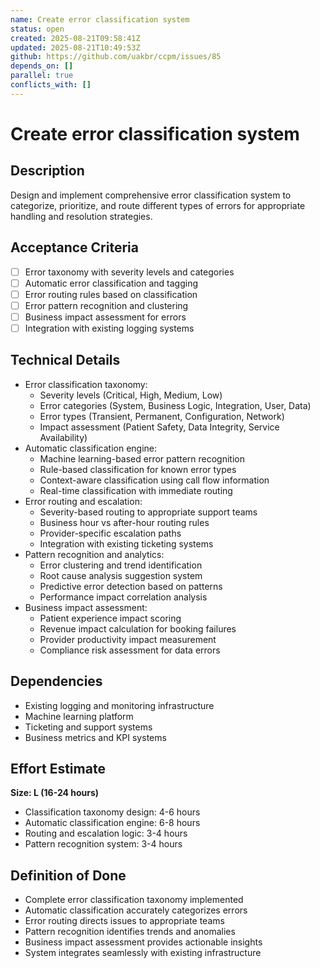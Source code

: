 ```yaml
---
name: Create error classification system
status: open
created: 2025-08-21T09:58:41Z
updated: 2025-08-21T10:49:53Z
github: https://github.com/uakbr/ccpm/issues/85
depends_on: []
parallel: true
conflicts_with: []
---
```


# Create error classification system

## Description
Design and implement comprehensive error classification system to categorize, prioritize, and route different types of errors for appropriate handling and resolution strategies.

## Acceptance Criteria
- [ ] Error taxonomy with severity levels and categories
- [ ] Automatic error classification and tagging
- [ ] Error routing rules based on classification
- [ ] Error pattern recognition and clustering
- [ ] Business impact assessment for errors
- [ ] Integration with existing logging systems

## Technical Details
- Error classification taxonomy:
  - Severity levels (Critical, High, Medium, Low)
  - Error categories (System, Business Logic, Integration, User, Data)
  - Error types (Transient, Permanent, Configuration, Network)
  - Impact assessment (Patient Safety, Data Integrity, Service Availability)
- Automatic classification engine:
  - Machine learning-based error pattern recognition
  - Rule-based classification for known error types
  - Context-aware classification using call flow information
  - Real-time classification with immediate routing
- Error routing and escalation:
  - Severity-based routing to appropriate support teams
  - Business hour vs after-hour routing rules
  - Provider-specific escalation paths
  - Integration with existing ticketing systems
- Pattern recognition and analytics:
  - Error clustering and trend identification
  - Root cause analysis suggestion system
  - Predictive error detection based on patterns
  - Performance impact correlation analysis
- Business impact assessment:
  - Patient experience impact scoring
  - Revenue impact calculation for booking failures
  - Provider productivity impact measurement
  - Compliance risk assessment for data errors

## Dependencies
- Existing logging and monitoring infrastructure
- Machine learning platform
- Ticketing and support systems
- Business metrics and KPI systems

## Effort Estimate
**Size: L (16-24 hours)**
- Classification taxonomy design: 4-6 hours
- Automatic classification engine: 6-8 hours
- Routing and escalation logic: 3-4 hours
- Pattern recognition system: 3-4 hours

## Definition of Done
- Complete error classification taxonomy implemented
- Automatic classification accurately categorizes errors
- Error routing directs issues to appropriate teams
- Pattern recognition identifies trends and anomalies
- Business impact assessment provides actionable insights
- System integrates seamlessly with existing infrastructure
